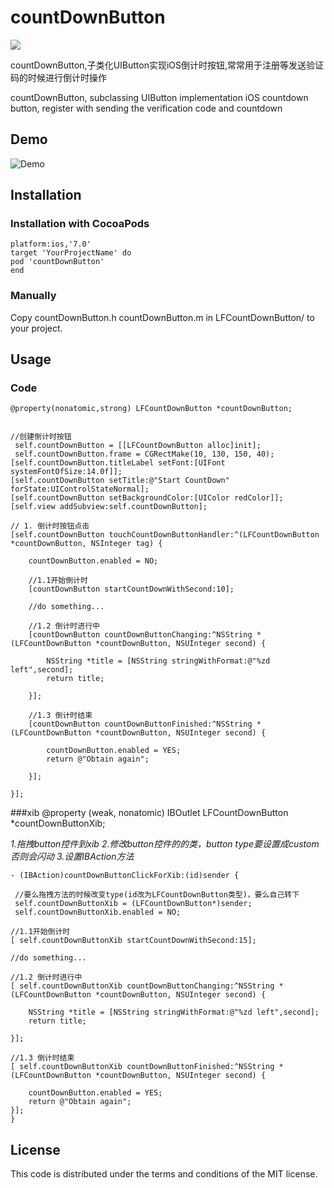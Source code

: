 # countDownButton
![](https://travis-ci.org/iOS-lancelot/countDownButton.svg?branch=master)


countDownButton,子类化UIButton实现iOS倒计时按钮,常常用于注册等发送验证码的时候进行倒计时操作

countDownButton, subclassing UIButton implementation iOS countdown button, register with sending the verification code and countdown
## Demo
![Demo](LFCountDownButton.gif)

## Installation

### Installation with CocoaPods

    platform:ios,'7.0'
    target 'YourProjectName' do
    pod 'countDownButton'
    end

 	
### Manually

Copy countDownButton.h countDownButton.m in LFCountDownButton/ to your project.

## Usage
### Code
    
    @property(nonatomic,strong) LFCountDownButton *countDownButton;
    
    
    //创建倒计时按钮
     self.countDownButton = [[LFCountDownButton alloc]init];
     self.countDownButton.frame = CGRectMake(10, 130, 150, 40);
    [self.countDownButton.titleLabel setFont:[UIFont systemFontOfSize:14.0f]];
    [self.countDownButton setTitle:@"Start CountDown" forState:UIControlStateNormal];
    [self.countDownButton setBackgroundColor:[UIColor redColor]];
    [self.view addSubview:self.countDownButton];
    
    // 1. 倒计时按钮点击
    [self.countDownButton touchCountDownButtonHandler:^(LFCountDownButton *countDownButton, NSInteger tag) {
        
        countDownButton.enabled = NO;
        
        //1.1开始倒计时
        [countDownButton startCountDownWithSecond:10];
        
        //do something...
        
        //1.2 倒计时进行中
        [countDownButton countDownButtonChanging:^NSString *(LFCountDownButton *countDownButton, NSUInteger second) {
         
            NSString *title = [NSString stringWithFormat:@"%zd left",second];
            return title;
            
        }];
        
        //1.3 倒计时结束
        [countDownButton countDownButtonFinished:^NSString *(LFCountDownButton *countDownButton, NSUInteger second) {
         
            countDownButton.enabled = YES;
            return @"Obtain again";
            
        }];

    }];

    
###xib
    @property (weak, nonatomic) IBOutlet LFCountDownButton *countDownButtonXib;
    
*1.拖拽button控件到xib
2.修改button控件的的类，button type要设置成custom 否则会闪动
3.设置IBAction方法*
    
    - (IBAction)countDownButtonClickForXib:(id)sender {
   
     //要么拖拽方法的时候改变type(id改为LFCountDownButton类型)，要么自己转下
     self.countDownButtonXib = (LFCountDownButton*)sender;
     self.countDownButtonXib.enabled = NO;
    
    //1.1开始倒计时
    [ self.countDownButtonXib startCountDownWithSecond:15];
    
    //do something...
    
    //1.2 倒计时进行中
    [ self.countDownButtonXib countDownButtonChanging:^NSString *(LFCountDownButton *countDownButton, NSUInteger second) {
        
        NSString *title = [NSString stringWithFormat:@"%zd left",second];
        return title;
        
    }];
    
    //1.3 倒计时结束
    [ self.countDownButtonXib countDownButtonFinished:^NSString *(LFCountDownButton *countDownButton, NSUInteger second) {
        
        countDownButton.enabled = YES;
        return @"Obtain again";
    }];
    }

## License

This code is distributed under the terms and conditions of the MIT license.






